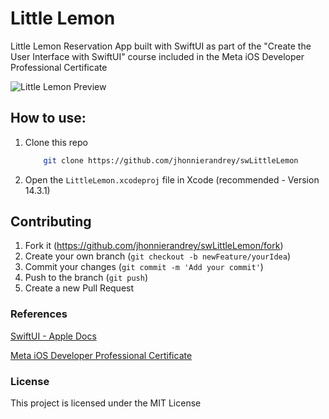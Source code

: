 # Little Lemon

Little Lemon Reservation App built with SwiftUI as part of the "Create the User Interface with SwiftUI" course included in the Meta iOS Developer Professional Certificate

![Little Lemon Preview](https://www.jaesmadeit.com/assets/img/projects/mobile-apps/littlelemon-preview.png?)

## How to use:

1. Clone this repo

   ```bash
       git clone https://github.com/jhonnierandrey/swLittleLemon
   ```

2. Open the `LittleLemon.xcodeproj` file in Xcode (recommended - Version 14.3.1)

## Contributing

1. Fork it (<https://github.com/jhonnierandrey/swLittleLemon/fork>)
2. Create your own branch (`git checkout -b newFeature/yourIdea`)
3. Commit your changes (`git commit -m 'Add your commit'`)
4. Push to the branch (`git push`)
5. Create a new Pull Request

### References

[SwiftUI - Apple Docs](https://developer.apple.com/documentation/swiftui)

[Meta iOS Developer Professional Certificate](https://www.coursera.org/professional-certificates/meta-ios-developer)

### License

This project is licensed under the MIT License
